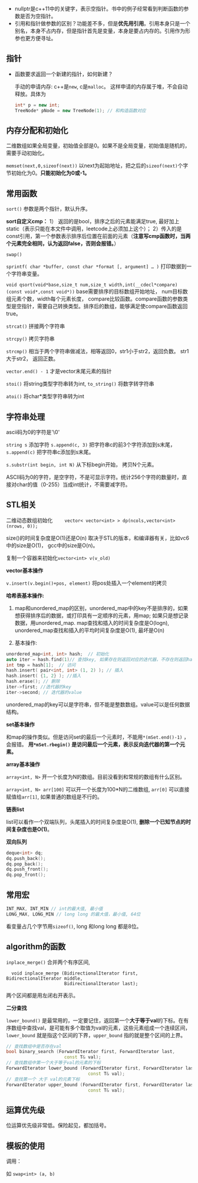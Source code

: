 - nullptr是c++11中的关键字，表示空指针。书中的例子经常看到判断函数的参数是否为空指针。
- 引用和指针做参数的区别？功能差不多，但是**优先用引用**。引用本身只是一个别名，本身不占内存，但是指针首先是变量，本身是要占内存的。引用作为形参也更方便寻址。



## 指针

- 函数要求返回一个新建的指针，如何新建？

  手动的申请内存: c++是`new`, c是`malloc`。 这样申请的内存属于堆，不会自动释放。具体为
  
  ```c++
  int* p = new int;
  TreeNode* pNode = new TreeNode(1); // 和构造函数对应
  ```
  
  

## 内存分配和初始化

二维数组如果全局变量，初始值全部是0。如果不是全局变量，初始值是随机的，需要手动初始化。

`memset(next,0,sizeof(next))`  以next为起始地址，把之后的`sizeof(next)`个字节初始化为0。**只能初始化为0或-1。**

## 常用函数

`sort()`  参数是两个指针，默认升序。

**sort自定义cmp：** 1） 返回的是bool，排序之后的元素能满足true, 最好加上static（表示只能在本文件中调用，leetcode上必须加上这个）； 2）传入的是const引用，第一个参数表示排序后位置在前面的元素（**注意写cmp函数时，当两个元素完全相同，认为返回false，否则会报错。**）

`swap()`   

`sprintf( char *buffer, const char *format [, argument] … )` 打印数据到一个字符串变量。

`void qsort(void*base,size_t num,size_t width,int(__cdecl*compare)(const void*,const void*))`  base需要排序的目标数组开始地址， num目标数组元素个数，width每个元素长度， compare比较函数。compare函数的参数类型是空指针，需要自己转换类型。排序后的数组，能够满足使compare函数返回true。

`strcat()`  拼接两个字符串

`strcpy()` 拷贝字符串

`strcmp()` 相当于两个字符串做减法，相等返回0，str1小于str2，返回负数。 str1大于str2，  返回正数。

`vector.end() - 1` 才是vector末尾元素的指针

`stoi()` 将string类型字符串转为int, `to_string()` 将数字转字符串

`atoi()` 将char*类型字符串转为int

## 字符串处理

ascii码为0的字符是'\0'

`string s` 添加字符 `s.append(c, 3)` 把字符串c的前3个字符添加到s末尾， `s.append(c)` 把字符串c添加到s末尾。

`s.substr(int begin, int N)` 从下标begin开始， 拷贝N个元素。

ASCII码为0的字符，是空字符，不是可显示字符。统计256个字符的数量时，直接对char的值（0-255）当成int统计，不需要减字符。

## STL相关

二维动态数组初始化 `    vector< vector<int> > dp(ncols,vector<int>(nrows, 0));`

size()的时间复杂度是O(1)还是O(n) 取决于STL的版本，和编译器有关，比如vc6中的size是O(1)， gcc中的size是O(n)。

复制一个容器来初始化`vector<int> v(v_old)`

**vector基本操作**

`v.insert(v.begin()+pos, element)` 将pos处插入一个element的拷贝

**哈希表基本操作:**

1) map和unordered_map的区别，unordered_map中的key不是排序的，如果想获得排序后的数据，或打印具有一定顺序的元素，用map; 如果只是想记录数据，用unordered_map. map查找和插入的时间复杂度是O(logn), unordered_map查找和插入的平均时间复杂度是O(1), 最坏是O(n)

2) 基本操作:  

```c++
unordered_map<int, int> hash;  // 初始化
auto iter = hash.find(1)// 查找key, 如果存在则返回对应的迭代器，不存在则返回hash.end(). 和其他容器一样end()是没有元素的。
int tmp = hash[1];  // 访问
hash.insert( pair<int, int> (1, 2) ); // 插入
hash.insert( {1, 2} ); //插入
hash.erase(); // 删除
iter->first; //迭代器的key
iter->second; // 迭代器的value
```

unordered_map的key可以是字符串，但不能是整数数组。value可以是任何数据结构。

**set基本操作**

和map的操作类似。但是访问set的最后一个元素时，不能用`*(mSet.end()-1)` ，会报错。 **用`*mSet.rbegin()` 是访问最后一个元素，表示反向迭代器的第一个元素。** 

**array基本操作**

`array<int, N>` 开一个长度为N的数组。目前没看到和常规的数组有什么区别。

`array<int, N> arr[100]`  可以开一个长度为100*N的二维数组, `arr[0]` 可以直接赋值给`arr[1]`, 如果普通的数组是不行的。

**链表list**

list可以看作一个双端队列，头尾插入的时间复杂度是O(1),  **删除一个已知节点的时间复杂度也是O(1)**。

**双向队列**

```c++
deque<int> dq;
dq.push_back();
dq.pop_back();
dq.push_front();
dq.pop_front();
```



## 常用宏

```c++
INT_MAX, INT_MIN // int的最大值, 最小值
LONG_MAX, LONG_MIN // long long 的最大值，最小值, 64位
```

看变量占几个字节用`sizeof()`, long 和long long 都是8位。



## algorithm的函数

`inplace_merge()`  合并两个有序区间, 

```
  void inplace_merge (BidirectionalIterator first, BidirectionalIterator middle,
                      BidirectionalIterator last);
```

两个区间都是用左闭右开表示。

**二分查找**

`lower_bound()` 是最常用的，一定要记住，返回第一个**大于等于val**的下标。在有序数组中查找val，是可能有多个取值为val的元素，这些元素组成一个连续区间，`lower_bound` 就是指这个区间的下界，`upper_bound` 指的就是整个区间的上界。

```c++
// 查找数组中是否存在val
bool binary_search (ForwardIterator first, ForwardIterator last,
                      const T& val);
// 查找数组中第一个大于等于val的元素的下标
ForwardIterator lower_bound (ForwardIterator first, ForwardIterator last,
                               const T& val);
// 查找第一个 大于 val的元素下标
ForwardIterator upper_bound (ForwardIterator first, ForwardIterator last,
                               const T& val);
```



## 运算优先级

位运算优先级非常低。保险起见，都加括号。



## 模板的使用

调用：

如 `swap<int> (a, b)`